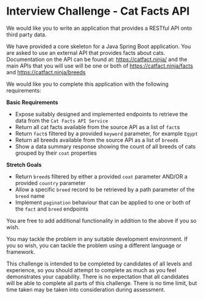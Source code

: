 
# Interview Challenge - Cat Facts API

We would like you to write an application that provides a RESTful API onto third party data.

We have provided a core skeleton for a Java Spring Boot application. You are asked to use an external API that provides facts about cats. Documentation on the API can be found at: https://catfact.ninja/ and the main APIs that you will use will be one or both of https://catfact.ninja/facts and https://catfact.ninja/breeds

We would like you to complete this application with the following requirements:

**Basic Requirements**

* Expose suitably designed and implemented endpoints to retrieve the data from the `Cat Facts API Service`
* Return all cat facts available from the source API as a list of `fact`s
* Return `fact`s filtered by a provided `keyword` parameter, for example `Egypt`
* Return all breeds available from the source API as a list of `breed`s
* Show a data summary response showing the count of all breeds of cats grouped by their `coat` properties

**Stretch Goals**

* Return `breed`s filtered by either a provided `coat` parameter AND/OR a provided `country` parameter
* Allow a specific `breed` record to be retrieved by a path parameter of the `breed` name
* Implement `pagination` behaviour that can be applied to one or both of the `fact` and `breed` endpoints

You are free to add additional functionality in addition to the above if you so wish.

You may tackle the problem in any suitable development environment. If you so wish, you can tackle the problem using a different language or framework. 

This challenge is intended to be completed by candidates of all levels and experience, so you should attempt to complete as much as you feel demonstrates your capability. There is no expectation that all candidates will be able to complete all parts of this challenge. There is no time limit, but time taken may be taken into consideration during assessment.
